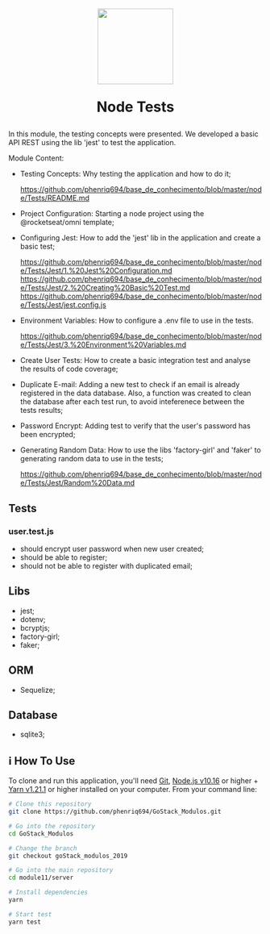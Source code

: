 <h1 align="center">
  <img 
    alt="" src="https://user-images.githubusercontent.com/54601930/88252309-0895b600-cc84-11ea-836d-daa3cc967f16.png" 
    width="150px"
  />

  <p>
    Node Tests
  </p>
</h1>

In this module, the testing concepts were presented. We developed a basic API REST using the lib 'jest' to test the application. 

Module Content:

- Testing Concepts: Why testing the application and how to do it;

  https://github.com/phenriq694/base_de_conhecimento/blob/master/node/Tests/README.md

- Project Configuration: Starting a node project using the @rocketseat/omni template;

- Configuring Jest: How to add the 'jest' lib in the application and create a basic test; 

  https://github.com/phenriq694/base_de_conhecimento/blob/master/node/Tests/Jest/1.%20Jest%20Configuration.md
  https://github.com/phenriq694/base_de_conhecimento/blob/master/node/Tests/Jest/2.%20Creating%20Basic%20Test.md
  https://github.com/phenriq694/base_de_conhecimento/blob/master/node/Tests/Jest/jest.config.js

- Environment Variables: How to configure a .env file to use in the tests. 

  https://github.com/phenriq694/base_de_conhecimento/blob/master/node/Tests/Jest/3.%20Environment%20Variables.md

- Create User Tests: How to create a basic integration test and analyse the results of code coverage; 

- Duplicate E-mail: Adding a new test to check if an email is already registered in the data database. Also, a function was created to clean the database after each test run, to avoid inteferenece between the tests results; 

- Password Encrypt: Adding test to verify that the user's password has been encrypted;

- Generating Random Data: How to use the libs 'factory-girl' and 'faker' to generating random data to use in the tests; 

  https://github.com/phenriq694/base_de_conhecimento/blob/master/node/Tests/Jest/Random%20Data.md


## Tests
### user.test.js
- should encrypt user password when new user created; 
- should be able to register;
- should not be able to register with duplicated email;

## Libs
- jest;
- dotenv;
- bcryptjs;
- factory-girl;
- faker;

## ORM
- Sequelize;

## Database
- sqlite3;

## :information_source: How To Use

To clone and run this application, you'll need [Git](https://git-scm.com), [Node.js v10.16][nodejs] or higher + [Yarn v1.21.1][yarn] or higher installed on your computer. From your command line:

```bash
# Clone this repository
git clone https://github.com/phenriq694/GoStack_Modulos.git

# Go into the repository
cd GoStack_Modulos

# Change the branch
git checkout goStack_modulos_2019

# Go into the main repository
cd module11/server

# Install dependencies
yarn

# Start test 
yarn test
``` 

[nodejs]: https://nodejs.org/
[yarn]: https://yarnpkg.com/